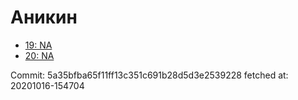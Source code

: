 # Аникин
- [19: NA](19.md)
- [20: NA](20.md)

Commit: 5a35bfba65f11ff13c351c691b28d5d3e2539228
 fetched at: 20201016-154704
